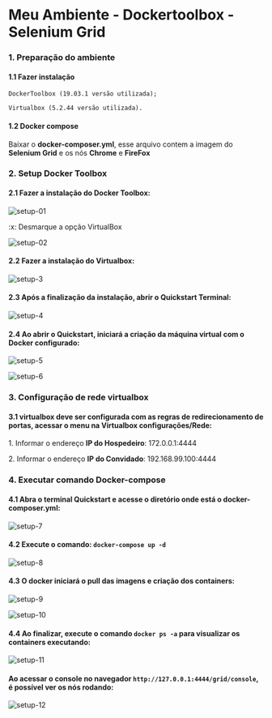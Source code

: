 
  <h1>Meu Ambiente - Dockertoolbox - Selenium Grid </h1>
  
  <div id="PreparacaoAmbiente" class="tabcontent">
     <p><h3>1. Preparação do ambiente</h3></p>
     <h4>1.1 Fazer instalação</h4>
     <p><code>DockerToolbox (19.03.1 versão utilizada);</code></p>
     <p><code>Virtualbox (5.2.44 versão utilizada).</code></p>
      <h4>1.2 Docker compose</h4>
      <p> Baixar o <b>docker-composer.yml</b>, esse arquivo contem a imagem do <b>Selenium Grid</b> e os nós <b>Chrome</b> e <b>FireFox</b></p>
  </div>
  <div id="Setup" class="tabcontent">
     <p><h3>2. Setup Docker Toolbox </h3></p>
      <h4>2.1 Fazer a instalação do Docker Toolbox:</h4>
  </div>
  
  ![setup-01](https://user-images.githubusercontent.com/12755484/118699980-8238fa80-b7e8-11eb-9baf-52d0687ba949.png)

  <p>:x: Desmarque a opção VirtualBox </p>
  
 ![setup-02](https://user-images.githubusercontent.com/12755484/118700458-130fd600-b7e9-11eb-9c1e-99014a61379d.png)

   <h4>2.2 Fazer a instalação do Virtualbox:</h4>
 
 ![setup-3](https://user-images.githubusercontent.com/12755484/118701404-0fc91a00-b7ea-11eb-9c72-01255b832d2e.png)

   <h4>2.3 Após a finalização da instalação, abrir o Quickstart Terminal: </h4>
   
  ![setup-4](https://user-images.githubusercontent.com/12755484/118702318-2b80f000-b7eb-11eb-923f-2ed7c9e55b28.png)
  
   <h4>2.4 Ao abrir o Quickstart, iniciará a criação da máquina virtual com o Docker configurado: </h4>
 
  ![setup-5](https://user-images.githubusercontent.com/12755484/118703195-35572300-b7ec-11eb-8494-b5300c62c38e.png)
  
  ![setup-6](https://user-images.githubusercontent.com/12755484/118703339-5fa8e080-b7ec-11eb-84d0-d17c3d0c7202.png)

   <div id="ConfiguracaoRedeVirtualbox" class="tabcontent">
     <p><h3>3. Configuração de rede virtualbox </h3></p>
     <h4>3.1 virtualbox deve ser configurada com as regras de redirecionamento de portas, acessar o menu na Virtualbox <b>configurações/Rede</b>: </h4>
     <p>1. Informar o endereço <b>IP do Hospedeiro</b>: 172.0.0.1:4444</p>
     <p>2. Informar o endereço <b>IP do Convidado</b>: 192.168.99.100:4444</p>
  </div>
    <div id="ConfiguracaoRedeVirtualbox" class="tabcontent">
     <p><h3>4. Executar comando Docker-compose </h3></p>
     <h4>4.1 Abra o terminal Quickstart e acesse o diretório onde está o <b>docker-composer.yml</b>:</h4> 
  </div>
  
  ![setup-7](https://user-images.githubusercontent.com/12755484/118706982-5cafef00-b7f0-11eb-8758-ff470a4e5115.png)

   <h4>4.2 Execute o comando: <code>docker-compose up -d</code></h4> 
  
  ![setup-8](https://user-images.githubusercontent.com/12755484/118706661-06db4700-b7f0-11eb-8b2e-f5fc89dff562.png)
  
   <h4>4.3 O docker iniciará o pull das imagens e criação dos containers:</h4> 
 
   ![setup-9](https://user-images.githubusercontent.com/12755484/118707447-ed86ca80-b7f0-11eb-8835-418db4618496.png)

   ![setup-10](https://user-images.githubusercontent.com/12755484/118707947-8289c380-b7f1-11eb-9ad6-fe952484d416.png)
   
   <h4>4.4 Ao finalizar, execute o comando <code>docker ps -a</code> para visualizar os containers executando:</h4> 
 
   ![setup-11](https://user-images.githubusercontent.com/12755484/118708317-f4faa380-b7f1-11eb-9a75-60af7dffb385.png)
  
   <h4>Ao acessar o console no navegador <code>http://127.0.0.1:4444/grid/console</code>, é possível ver os nós rodando:</h4> 
  
  ![setup-12](https://user-images.githubusercontent.com/12755484/118710046-2a07f580-b7f4-11eb-88b5-6bed64a5721a.png)

   


